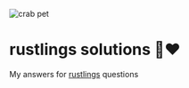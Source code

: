 ![crab pet](https://i.imgur.com/LbZJgmm.gif)

# rustlings  solutions 🦀❤️ 

My answers for [rustlings](https://github.com/rust-lang/rustlings) questions